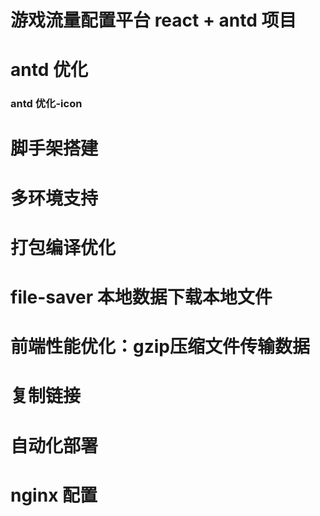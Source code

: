 # 游戏流量配置平台 react + antd 项目

# antd 优化
### antd 优化-icon

# 脚手架搭建

# 多环境支持

# 打包编译优化

# file-saver 本地数据下载本地文件

# 前端性能优化：gzip压缩文件传输数据

# 复制链接

# 自动化部署

# nginx 配置